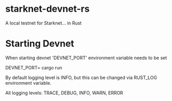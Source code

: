 # starknet-devnet-rs
A local testnet for Starknet... in Rust


# Starting Devnet
When starting devnet 'DEVNET_PORT' environment variable needs to be set

DEVNET_PORT=<port> cargo run

By default logging level is INFO, but this can be changed via RUST_LOG environment variable.

All logging levels: TRACE, DEBUG, INFO, WARN, ERROR
